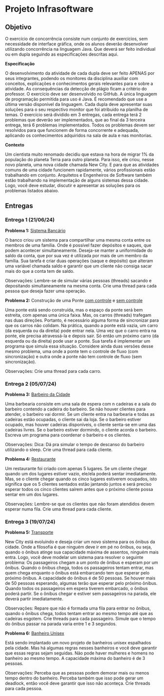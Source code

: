 # Projeto Infrasoftware

## Objetivo
O exercício de concorrência consiste num conjunto de exercícios, sem necessidade de interface gráfica, onde os alunos deverão desenvolver utilizando concorrência na linguagem Java. Que deverá ser feito individual ou em dupla seguindo as especificações descritas aqui. 

**Especificação**

O desenvolvimento da atividade de cada dupla deve ser feito APENAS por seus integrantes, podendo os monitores da disciplina auxiliar com conceitos, explicações e conhecimentos gerais relevantes para e sobre a atividade. As consequências da detecção de plágio ficam a critério do professor.
O exercício deve ser desenvolvido no GitHub. A única linguagem de programação permitida para uso é Java. É recomendado que use a última versão disponível da linguagem. 
Cada dupla deve apresentar suas soluções para o seu respectivo monitor que foi atribuido na planilha de temas. 
O exercício será dividido em 3 entregas, cada entrega terá 2 problemas que deverão ser implementados, que ao final da 3 terceira entrega, terá 6 problemas implementados. Todos os problemas devem ser resolvidos para que funcionem de forma concorrente e adequada, aplicando os conhecimentos adquiridos na sala de aula e nas monitorias.

**Contexto**

Um cientista muito renomado decidiu que estava na hora de migrar 1% da população do planeta Terra para outro planeta. Para isso, ele criou, nesse novo planeta, uma nova cidade chamada New City. E para que as atividades comuns de uma cidade funcionem rapidamente, vários profissionais estão trabalhando em conjunto. Arquitetos e Engenheiros de Software também estão trabalhando na implementação de alguns sistemas dessa cidade. Logo, você deve estudar, discutir e apresentar as soluções para os problemas listados abaixo.

## Entregas
### Entrega 1 (21/06/24)
**Problema 1:** [Sistema Bancário](https://github.com/waltercrastobr/Projeto-Infrasoftware/blob/main/Banco.java)

O banco criou um sistema para compartilhar uma mesma conta entre os membros de uma família. Onde é possível fazer depósitos e saques, que podem acontecer simultaneamente. Deseja-se manter a uniformidade do saldo da conta, que por sua vez é utilizada por mais de um membro da família. Sua tarefa é criar duas operações (saque e depósito) que alteram uma variável chamada saldo e garantir que um cliente não consiga sacar mais do que a conta tem de saldo. 

Observações:
Lembre-se de simular várias pessoas (threads) sacando e depositando simultaneamente na mesma conta.
Crie uma thread para cada pessoa que deseja fazer uma operação.

**Problema 2:** Construção de uma Ponte [com controle](https://github.com/waltercrastobr/Projeto-Infrasoftware/blob/main/ControlePonte.java) e [sem controle](https://github.com/waltercrastobr/Projeto-Infrasoftware/blob/main/SemControlePonte.java)

Uma ponte está sendo construída, mas o espaço da ponte será bem estreita, com apenas uma única faixa. Mas, os carros (threads) trafegam nas duas direções. Portanto, é necessário alguma forma de sincronizar para que os carros não colidam. Na prática, quando a ponte está vazia, um carro (da esquerda ou da direita) pode entrar nela. Uma vez que o carro entra na ponte, ele precisa atravessá-la e depois sair. Só então um próximo carro (da esquerda ou da direita) pode usar a ponte. Sua tarefa é implementar um programa que simula essa situação. Considere ainda duas versões desse mesmo problema, uma onde a ponte tem o controle de fluxo (com sincronização) e outra onde a ponte não tem controle de fluxo (sem sincronização).

Observações:
Crie uma thread para cada carro.


### Entrega 2 (05/07/24)
**Problema 3:** [Barbeiro da Cidade](https://github.com/waltercrastobr/Projeto-Infrasoftware/blob/main/Barbearia.java)

Uma barbearia consiste em uma sala de espera com n cadeiras e a sala do barbeiro contendo a cadeira do barbeiro. Se não houver clientes para atender, o barbeiro vai dormir. Se um cliente entra na barbearia e todas as cadeiras estão ocupadas, o cliente sai da loja. Se o barbeiro estiver ocupado, mas houver cadeiras disponíveis, o cliente senta-se em uma das cadeiras livres. Se o barbeiro estiver dormindo, o cliente acorda o barbeiro. Escreva um programa para coordenar o barbeiro e os clientes.

Observações:
Dica: Dá pra simular o tempo de descanso do barbeiro utilizando o sleep.
Crie uma thread para cada cliente.

**Problema 4:** [Restaurante](https://github.com/waltercrastobr/Projeto-Infrasoftware/blob/main/SimulacaoRestaurante.java)

Um restaurante foi criado com apenas 5 lugares. Se um cliente chegar quando um dos lugares estiver vazio, ele/ela poderá sentar imediatamente. Mas, se o cliente chegar quando os cinco lugares estiverem ocupados, isto significa que os 5 clientes sentados estão jantando juntos e será preciso esperar todos os cinco clientes saírem antes que o próximo cliente possa sentar em um dos lugares.

Observações:
Lembre-se que os clientes que não foram atendidos devem esperar numa fila.
Crie uma thread para cada cliente.

### Entrega 3 (19/07/24)
**Problema 5:** [Transporte](https://github.com/waltercrastobr/Projeto-Infrasoftware/blob/main/SistemaTransporte.java)

New City está evoluindo e deseja criar um novo sistema para os ônibus da cidade. Onde a filosofia é que ninguém deve ir em pé no ônibus, ou seja, quando o ônibus atinge sua capacidade máxima de assentos, ninguém mais entra. Logo, você deve modelar um sistema para resolver o seguinte problema: Os passageiros chegam a um ponto de ônibus e esperam por um ônibus. Quando o ônibus chega, todos os passageiros tentam entrar, mas quem chega enquanto o ônibus está embarcando tem que esperar pelo próximo ônibus. A capacidade do ônibus é de 50 pessoas. Se houver mais de 50 pessoas esperando, algumas terão que esperar pelo próximo ônibus. Quando todos os passageiros em espera tiverem embarcado, o ônibus poderá partir. Se o ônibus chegar e estiver sem passageiros na parada, ele deverá partir imediatamente.

Observações:
Repare que não é formada uma fila para entrar no ônibus, quando o ônibus chega, todos tentam entrar ao mesmo tempo até que as cadeiras esgotem. 
Crie threads para cada passageiro.
Simule que o tempo do ônibus passar na parada varia entre 1 e 3 segundos.

**Problema 6:** [Banheiro Unisex](https://github.com/waltercrastobr/Projeto-Infrasoftware/blob/main/BanheiroUnissex.java)

Está sendo implantado um novo projeto de banheiros unisex espalhados pela cidade. Mas há algumas regras nesses banheiros e você deve garantir que essas regras sejam seguidas.
Não pode haver mulheres e homens no banheiro ao mesmo tempo.
A capacidade máxima do banheiro é de 3 pessoas.

Observações:
Perceba que as pessoas podem demorar mais ou menos tempo dentro do banheiro.
Perceba também que isso pode gerar um deadlock, então você deve garantir que isso não aconteça.
Crie threads para cada pessoa.



